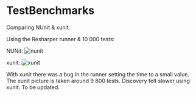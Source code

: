 # TestBenchmarks
Comparing NUnit &amp; xunit.

Using the Resharper runner & 10 000 tests:

NUNit:
![nunit](https://user-images.githubusercontent.com/1640096/29479299-a0d1d524-8471-11e7-87c7-c3d0dc1b7ecf.png)

xunit:
![xunit](https://user-images.githubusercontent.com/1640096/29479318-b729554a-8471-11e7-90fc-1b50e849297d.png)

With xunit there was a bug in the runner setting the time to a small value. The xunit picture is taken around 9 800 tests.
Discovery felt slower using xunit. To be updated.
